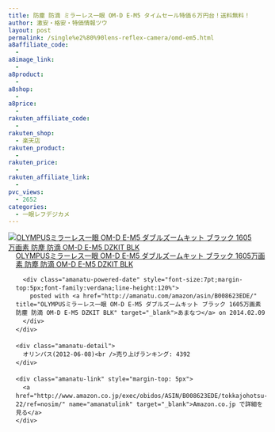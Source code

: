 ```yaml
---
title: 防塵 防滴 ミラーレス一眼 OM-D E-M5 タイムセール特価６万円台！送料無料！
author: 激安・格安・特価情報ツウ
layout: post
permalink: /single%e2%80%90lens-reflex-camera/omd-em5.html
a8affiliate_code:
  - 
a8image_link:
  - 
a8product:
  - 
a8shop:
  - 
a8price:
  - 
rakuten_affiliate_code:
  - 
rakuten_shop:
  - 楽天店
rakuten_product:
  - 
rakuten_price:
  - 
rakuten_affiliate_link:
  - 
pvc_views:
  - 2652
categories:
  - 一眼レフデジカメ
---
```

<div class="amanatu-box" style="margin-bottom:0px;">
  <div class="amanatu-image" style="float:left;">
    <a href="http://www.amazon.co.jp/exec/obidos/ASIN/B008623EDE/tokkajohotsu-22/ref=nosim/" name="amanatulink" target="_blank"><img src="http://i2.wp.com/ecx.images-amazon.com/images/I/41KkWQvUvQL._SL160_.jpg?w=546" alt="OLYMPUSミラーレス一眼 OM-D E-M5 ダブルズームキット ブラック 1605万画素 防塵 防滴 OM-D E-M5 DZKIT BLK" style="border: none;" data-recalc-dims="1" /></a>
  </div>
  
  <div class="amanatu-info" style="float:left;margin-left:15px;line-height:120%">
    <div class="amanatu-name" style="margin-bottom:10px;line-height:120%">
      <a href="http://www.amazon.co.jp/exec/obidos/ASIN/B008623EDE/tokkajohotsu-22/ref=nosim/" name="amanatulink" target="_blank">OLYMPUSミラーレス一眼 OM-D E-M5 ダブルズームキット ブラック 1605万画素 防塵 防滴 OM-D E-M5 DZKIT BLK</a> 
      
      <div class="amanatu-powered-date" style="font-size:7pt;margin-top:5px;font-family:verdana;line-height:120%">
        posted with <a href="http://amanatu.com/amazon/asin/B008623EDE/" title="OLYMPUSミラーレス一眼 OM-D E-M5 ダブルズームキット ブラック 1605万画素 防塵 防滴 OM-D E-M5 DZKIT BLK" target="_blank">あまなつ</a> on 2014.02.09
      </div>
    </div>
    
    <div class="amanatu-detail">
      オリンパス(2012-06-08)<br />売り上げランキング: 4392
    </div>
    
    <div class="amanatu-link" style="margin-top: 5px">
      <a href="http://www.amazon.co.jp/exec/obidos/ASIN/B008623EDE/tokkajohotsu-22/ref=nosim/" name="amanatulink" target="_blank">Amazon.co.jp で詳細を見る</a>
    </div>
  </div>
  
  <div class="amanatu-footer" style="clear: left">
  </div>
</div>
